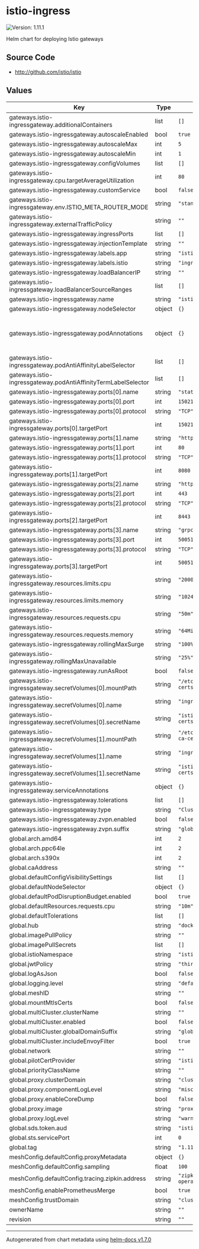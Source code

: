 # istio-ingress

![Version: 1.11.1](https://img.shields.io/badge/Version-1.11.1-informational?style=flat-square)

Helm chart for deploying Istio gateways

## Source Code

* <http://github.com/istio/istio>

## Values

| Key | Type | Default | Description |
|-----|------|---------|-------------|
| gateways.istio-ingressgateway.additionalContainers | list | `[]` |  |
| gateways.istio-ingressgateway.autoscaleEnabled | bool | `true` |  |
| gateways.istio-ingressgateway.autoscaleMax | int | `5` |  |
| gateways.istio-ingressgateway.autoscaleMin | int | `1` |  |
| gateways.istio-ingressgateway.configVolumes | list | `[]` |  |
| gateways.istio-ingressgateway.cpu.targetAverageUtilization | int | `80` |  |
| gateways.istio-ingressgateway.customService | bool | `false` |  |
| gateways.istio-ingressgateway.env.ISTIO_META_ROUTER_MODE | string | `"standard"` |  |
| gateways.istio-ingressgateway.externalTrafficPolicy | string | `""` |  |
| gateways.istio-ingressgateway.ingressPorts | list | `[]` |  |
| gateways.istio-ingressgateway.injectionTemplate | string | `""` |  |
| gateways.istio-ingressgateway.labels.app | string | `"istio-ingressgateway"` |  |
| gateways.istio-ingressgateway.labels.istio | string | `"ingressgateway"` |  |
| gateways.istio-ingressgateway.loadBalancerIP | string | `""` |  |
| gateways.istio-ingressgateway.loadBalancerSourceRanges | list | `[]` |  |
| gateways.istio-ingressgateway.name | string | `"istio-ingressgateway"` |  |
| gateways.istio-ingressgateway.nodeSelector | object | `{}` |  |
| gateways.istio-ingressgateway.podAnnotations | object | `{}` | set serviceAnnotations.cloud.google.com/load-balancer-type=internal    cloud.google.com/load-balancer-type: "internal" |
| gateways.istio-ingressgateway.podAntiAffinityLabelSelector | list | `[]` |  |
| gateways.istio-ingressgateway.podAntiAffinityTermLabelSelector | list | `[]` |  |
| gateways.istio-ingressgateway.ports[0].name | string | `"status-port"` |  |
| gateways.istio-ingressgateway.ports[0].port | int | `15021` |  |
| gateways.istio-ingressgateway.ports[0].protocol | string | `"TCP"` |  |
| gateways.istio-ingressgateway.ports[0].targetPort | int | `15021` |  |
| gateways.istio-ingressgateway.ports[1].name | string | `"http2"` |  |
| gateways.istio-ingressgateway.ports[1].port | int | `80` |  |
| gateways.istio-ingressgateway.ports[1].protocol | string | `"TCP"` |  |
| gateways.istio-ingressgateway.ports[1].targetPort | int | `8080` |  |
| gateways.istio-ingressgateway.ports[2].name | string | `"https"` |  |
| gateways.istio-ingressgateway.ports[2].port | int | `443` |  |
| gateways.istio-ingressgateway.ports[2].protocol | string | `"TCP"` |  |
| gateways.istio-ingressgateway.ports[2].targetPort | int | `8443` |  |
| gateways.istio-ingressgateway.ports[3].name | string | `"grpc"` |  |
| gateways.istio-ingressgateway.ports[3].port | int | `50051` |  |
| gateways.istio-ingressgateway.ports[3].protocol | string | `"TCP"` |  |
| gateways.istio-ingressgateway.ports[3].targetPort | int | `50051` |  |
| gateways.istio-ingressgateway.resources.limits.cpu | string | `"2000m"` |  |
| gateways.istio-ingressgateway.resources.limits.memory | string | `"1024Mi"` |  |
| gateways.istio-ingressgateway.resources.requests.cpu | string | `"50m"` |  |
| gateways.istio-ingressgateway.resources.requests.memory | string | `"64Mi"` |  |
| gateways.istio-ingressgateway.rollingMaxSurge | string | `"100%"` |  |
| gateways.istio-ingressgateway.rollingMaxUnavailable | string | `"25%"` |  |
| gateways.istio-ingressgateway.runAsRoot | bool | `false` |  |
| gateways.istio-ingressgateway.secretVolumes[0].mountPath | string | `"/etc/istio/ingressgateway-certs"` |  |
| gateways.istio-ingressgateway.secretVolumes[0].name | string | `"ingressgateway-certs"` |  |
| gateways.istio-ingressgateway.secretVolumes[0].secretName | string | `"istio-ingressgateway-certs"` |  |
| gateways.istio-ingressgateway.secretVolumes[1].mountPath | string | `"/etc/istio/ingressgateway-ca-certs"` |  |
| gateways.istio-ingressgateway.secretVolumes[1].name | string | `"ingressgateway-ca-certs"` |  |
| gateways.istio-ingressgateway.secretVolumes[1].secretName | string | `"istio-ingressgateway-ca-certs"` |  |
| gateways.istio-ingressgateway.serviceAnnotations | object | `{}` |  |
| gateways.istio-ingressgateway.tolerations | list | `[]` |  |
| gateways.istio-ingressgateway.type | string | `"ClusterIP"` |  |
| gateways.istio-ingressgateway.zvpn.enabled | bool | `false` |  |
| gateways.istio-ingressgateway.zvpn.suffix | string | `"global"` |  |
| global.arch.amd64 | int | `2` |  |
| global.arch.ppc64le | int | `2` |  |
| global.arch.s390x | int | `2` |  |
| global.caAddress | string | `""` |  |
| global.defaultConfigVisibilitySettings | list | `[]` |  |
| global.defaultNodeSelector | object | `{}` |  |
| global.defaultPodDisruptionBudget.enabled | bool | `true` |  |
| global.defaultResources.requests.cpu | string | `"10m"` |  |
| global.defaultTolerations | list | `[]` |  |
| global.hub | string | `"docker.io/istio"` |  |
| global.imagePullPolicy | string | `""` |  |
| global.imagePullSecrets | list | `[]` |  |
| global.istioNamespace | string | `"istio-system"` |  |
| global.jwtPolicy | string | `"third-party-jwt"` |  |
| global.logAsJson | bool | `false` |  |
| global.logging.level | string | `"default:info"` |  |
| global.meshID | string | `""` |  |
| global.mountMtlsCerts | bool | `false` |  |
| global.multiCluster.clusterName | string | `""` |  |
| global.multiCluster.enabled | bool | `false` |  |
| global.multiCluster.globalDomainSuffix | string | `"global"` |  |
| global.multiCluster.includeEnvoyFilter | bool | `true` |  |
| global.network | string | `""` |  |
| global.pilotCertProvider | string | `"istiod"` |  |
| global.priorityClassName | string | `""` |  |
| global.proxy.clusterDomain | string | `"cluster.local"` |  |
| global.proxy.componentLogLevel | string | `"misc:error"` |  |
| global.proxy.enableCoreDump | bool | `false` |  |
| global.proxy.image | string | `"proxyv2"` |  |
| global.proxy.logLevel | string | `"warning"` |  |
| global.sds.token.aud | string | `"istio-ca"` |  |
| global.sts.servicePort | int | `0` |  |
| global.tag | string | `"1.11.1"` |  |
| meshConfig.defaultConfig.proxyMetadata | object | `{}` |  |
| meshConfig.defaultConfig.sampling | float | `100` |  |
| meshConfig.defaultConfig.tracing.zipkin.address | string | `"zipkin.jaeger-operator:9411"` |  |
| meshConfig.enablePrometheusMerge | bool | `true` |  |
| meshConfig.trustDomain | string | `"cluster.local"` |  |
| ownerName | string | `""` |  |
| revision | string | `""` |  |

----------------------------------------------
Autogenerated from chart metadata using [helm-docs v1.7.0](https://github.com/norwoodj/helm-docs/releases/v1.7.0)
